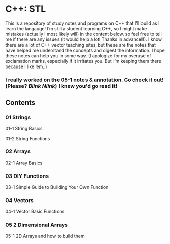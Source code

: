 # C++: STL
This is a repository of study notes and programs on C++ that I'll build as I learn the langauge!
I’m still a student learning C++, so I might make mistakes (actually I most likely will) in the content below, so feel free to tell me if there are any issues (it would help a lot! Thanks in advance!!). I know there are a lot of C++ vector teaching sites, but these are the notes that have helped me understand the concepts and digest the information. I hope these notes can help you in some way.
(I apologize for my overuse of exclamation marks, especially if it irritates you. But I’m keeping them there because I like ‘em.:)

### I really worked on the 05-1 notes & annotation. Go check it out! (Please? *Blink Nlink*) I knew you'd go read it!

## Contents
### 01 Strings
  01-1 String Basics
  
  01-2 String Functions
### 02 Arrays
  02-1 Array Basics
### 03 DIY Functions
  03-1 Simple Guide to Building Your Own Function
### 04 Vectors
  04-1 Vector Basic Functions
### 05 2 Dimensional Arrays
  05-1 2D Arrays and how to build them
